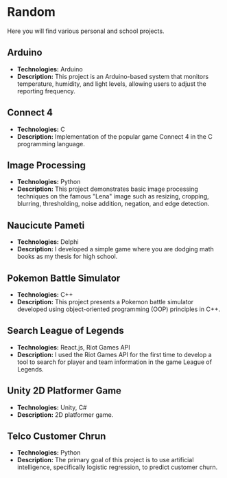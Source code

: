 # Random

Here you will find various personal and school projects.

## Arduino

- **Technologies:** Arduino
- **Description:** This project is an Arduino-based system that monitors temperature, humidity, and light levels, allowing users to adjust the reporting frequency.

## Connect 4

- **Technologies:** C
- **Description:** Implementation of the popular game Connect 4 in the C programming language.

## Image Processing

- **Technologies:** Python
- **Description:** This project demonstrates basic image processing techniques on the famous "Lena" image such as resizing, cropping, blurring, thresholding, noise addition, negation, and edge detection.

## Naucicute Pameti

- **Technologies:** Delphi
- **Description:** I developed a simple game where you are dodging math books as my thesis for high school.

## Pokemon Battle Simulator
- **Technologies:** C++
- **Description:** This project presents a Pokemon battle simulator developed using object-oriented programming (OOP) principles in C++.


## Search League of Legends

- **Technologies:** React.js, Riot Games API
- **Description:** I used the Riot Games API for the first time to develop a tool to search for player and team information in the game League of Legends.


## Unity 2D Platformer Game

- **Technologies:** Unity, C#
- **Description:** 2D platformer game.

## Telco Customer Chrun

- **Technologies:** Python
- **Description:** The primary goal of this project is to use artificial intelligence, specifically logistic regression, to predict customer churn.

